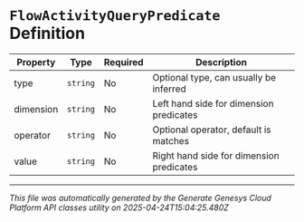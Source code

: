 # `FlowActivityQueryPredicate` Definition

| Property | Type | Required | Description |
|----------|------|----------|-------------|
| type | `string` | No | Optional type, can usually be inferred |
| dimension | `string` | No | Left hand side for dimension predicates |
| operator | `string` | No | Optional operator, default is matches |
| value | `string` | No | Right hand side for dimension predicates |

---

*This file was automatically generated by the Generate Genesys Cloud Platform API classes utility on 2025-04-24T15:04:25.480Z*